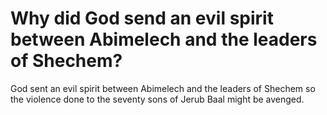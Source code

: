 # Why did God send an evil spirit between Abimelech and the leaders of Shechem?

God sent an evil spirit between Abimelech and the leaders of Shechem so the violence done to the seventy sons of Jerub Baal might be avenged.
